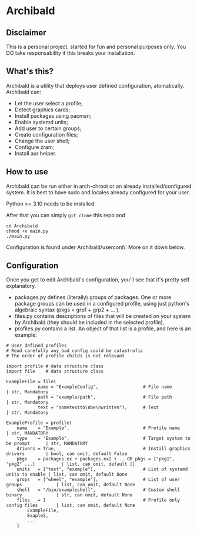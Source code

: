 # Archibald
## Disclaimer
This is a personal project, started for fun and personal purposes only. You DO take responsability if this breaks your installation. 

## What's this?
Archibald is a utility that deploys user defined configuration, atomatically. Archibald can:
- Let the user select a profile;
- Detect graphics cards;
- Install packages using pacman;
- Enable systemd units;
- Add user to certain groups;
- Create configuration files;
- Change the user shell;
- Configure zram;
- Install aur helper.

## How to use
Archibald can be run either in arch-chroot or an already installed/configured system.
It is best to have sudo and locales already configured for your user.

Python >= 3.10 needs to be installed

After that you can simply ```git clone``` this repo and
```
cd Archibald
chmod +x main.py
./main.py
```
Configuration is found under Archibald/userconf/. More on it down below.

## Configuration
Once you get to edit Archibald's configuration, you'll see that it's pretty self explanatory.
- packages.py defines (literally) groups of packages. One or more package groups can be used in a configured profile, using just python's algebraic syntax (pkgs = grp1 + grp2 + ... ).
- files.py contains descriptions of files that will be created on your system by Archibald (they should be included in the selected profile),
- profiles.py contains a list. An object of that list is a profile, and here is an example:
```
# User defined profiles
# Read carefully any bad config could be catastrofic
# The order of profile childs is not relevant

import profile # data structure class
import file    # data structure class

ExampleFile = file(                                                       
            name = "ExampleConfig",                 # File name                       | str, Mandatory
            path = "example/path",                  # File path                       | str, Mandatory
            text = "sometextto\nbe\nwritten"),      # Text                            | str, Mandatory

ExampleProfile = profile(
    name    = "Example",                            # Profile name                    | str, MANDATORY
    type    = "Example",                            # Target system to be prompt      | str, MANDATORY
    drivers = True,                                 # Install graphics drivers        | bool, can omit, default False
    pkgs    = packages.ex + packages.ex2 + .. OR pkgs = ["pkg1", "pkg2" ...]          | list, can omit, default []
    units   = ["test", "example"],                  # List of systemd units to enable | list, can omit, default None
    grops   = ["wheel", "example"],                 # List of user groups             | list, can omit, default None
    shell   = "/bin/exampleshell",                  # Custom shell binary             | str, can omit, default None
    files   = [                                     # Profile only config files       | list, can omit, default None
        ExampleFile,
        Exaple2,
        ...
    ]
```
